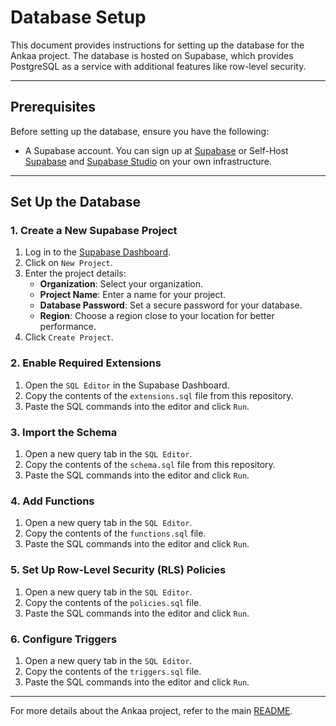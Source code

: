 # Database Setup

This document provides instructions for setting up the database for the Ankaa project. The database is hosted on Supabase, which provides PostgreSQL as a service with additional features like row-level security.

---

## Prerequisites

Before setting up the database, ensure you have the following:

- A Supabase account. You can sign up at [Supabase](https://supabase.com) or Self-Host [Supabase](https://supabase.com/docs/guides/self-hosting) and [Supabase Studio](https://supabase.com/blog/supabase-studio) on your own infrastructure.

---

## Set Up the Database

### 1. Create a New Supabase Project

1. Log in to the [Supabase Dashboard](https://supabase.com/dashboard/projects).
2. Click on `New Project`.
3. Enter the project details:
   - **Organization**: Select your organization.
   - **Project Name**: Enter a name for your project.
   - **Database Password**: Set a secure password for your database.
   - **Region**: Choose a region close to your location for better performance.
4. Click `Create Project`.

### 2. Enable Required Extensions

1. Open the `SQL Editor` in the Supabase Dashboard.
2. Copy the contents of the `extensions.sql` file from this repository.
3. Paste the SQL commands into the editor and click `Run`.

### 3. Import the Schema

1. Open a new query tab in the `SQL Editor`.
2. Copy the contents of the `schema.sql` file from this repository.
3. Paste the SQL commands into the editor and click `Run`.

### 4. Add Functions

1. Open a new query tab in the `SQL Editor`.
2. Copy the contents of the `functions.sql` file.
3. Paste the SQL commands into the editor and click `Run`.

### 5. Set Up Row-Level Security (RLS) Policies

1. Open a new query tab in the `SQL Editor`.
2. Copy the contents of the `policies.sql` file.
3. Paste the SQL commands into the editor and click `Run`.

### 6. Configure Triggers

1. Open a new query tab in the `SQL Editor`.
2. Copy the contents of the `triggers.sql` file.
3. Paste the SQL commands into the editor and click `Run`.

---

For more details about the Ankaa project, refer to the main [README](../README.md).

